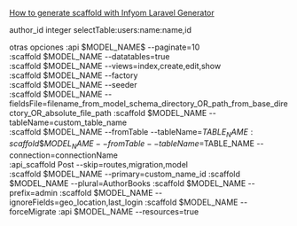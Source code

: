 [How to generate scaffold with Infyom Laravel Generator](https://www.youtube.com/watch?v=g6Rp98_0inQ&list=PL0wCC44AhrC3JHzcB5qmjYkm70OaoKegg&index=4&t=81s)

author_id integer selectTable:users:name:name,id

otras opciones
:api \$MODEL_NAME$ --paginate=10  
:scaffold \$MODEL_NAME --datatables=true  
:scaffold \$MODEL_NAME --views=index,create,edit,show  
:scaffold \$MODEL_NAME --factory  
:scaffold \$MODEL_NAME --seeder    
:scaffold \$MODEL_NAME --fieldsFile=filename_from_model_schema_directory_OR_path_from_base_directory_OR_absolute_file_path
:scaffold \$MODEL_NAME --tableName=custom_table_name  
:scaffold \$MODEL_NAME --fromTable --tableName=$TABLE_NAME
:scaffold \$MODEL_NAME --fromTable --tableName=$TABLE_NAME --connection=connectionName  
:api_scaffold Post --skip=routes,migration,model  
:scaffold \$MODEL_NAME --primary=custom_name_id
:scaffold \$MODEL_NAME --plural=AuthorBooks
:scaffold \$MODEL_NAME --prefix=admin
:scaffold \$MODEL_NAME --ignoreFields=geo_location,last_login
:scaffold \$MODEL_NAME --forceMigrate
:api \$MODEL_NAME --resources=true